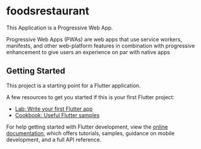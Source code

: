 # foodsrestaurant

This Application is a Progressive Web App.

Progressive Web Apps (PWAs) are web apps that use service workers, manifests, and other web-platform features in combination with progressive enhancement to give users an experience on par with native apps

## Getting Started

This project is a starting point for a Flutter application.

A few resources to get you started if this is your first Flutter project:

- [Lab: Write your first Flutter app](https://docs.flutter.dev/get-started/codelab)
- [Cookbook: Useful Flutter samples](https://docs.flutter.dev/cookbook)

For help getting started with Flutter development, view the
[online documentation](https://docs.flutter.dev/), which offers tutorials,
samples, guidance on mobile development, and a full API reference.
